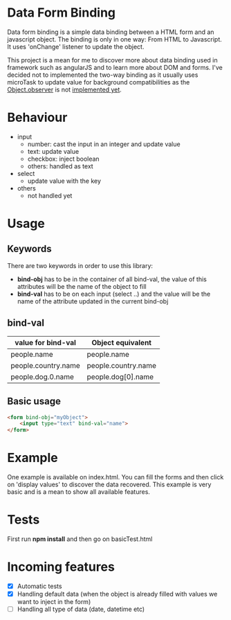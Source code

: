 # Data Form Binding
Data form binding is a simple data binding between a HTML form and an javascript object. The binding is only in one way: From HTML to Javascript. 
It uses 'onChange' listener to update the object. 

This project is a mean for me to discover more about data binding used in framework such as angularJS and to learn more about DOM and forms. 
I've decided not to implemented the two-way binding as it usually uses microTask to update value for background compatibilities as the 
[Object.observer](https://developer.mozilla.org/en-US/docs/Web/JavaScript/Reference/Global_Objects/Object/observe)
 is not [implemented yet](http://caniuse.com/#search=Object.observe).
# Behaviour
- input 
    * number: cast the input in an integer and update value
    * text: update value
    * checkbox: inject boolean
    * others: handled as text
- select
    * update value with the key
- others
    * not handled yet
        
# Usage
## Keywords
There are two keywords in order to use this library:

- **bind-obj**  has to be in the container of all bind-val, the value of this attributes will be the name of the object to fill
- **bind-val**  has to be on each input (select ..) and the value will be the name of the attribute updated in the current bind-obj

## bind-val

| value for bind-val    | Object equivalent     |
| -----------------     | -----------------     |
| people.name           | people.name           |
| people.country.name   | people.country.name   |
| people.dog.0.name     | people.dog[0].name    |

## Basic usage

```html
<form bind-obj="myObject">
    <input type="text" bind-val="name">
</form>       
```

# Example
One example is available on index.html. You can fill the forms and then click on 'display values' to discover the data recovered. 
This example is very basic and is a mean to show all available features.

# Tests
First run **npm install** and then go on basicTest.html

# Incoming features
- [X] Automatic tests
- [X] Handling default data (when the object is already filled with values we want to inject in the form)
- [ ] Handling all type of data (date, datetime etc)